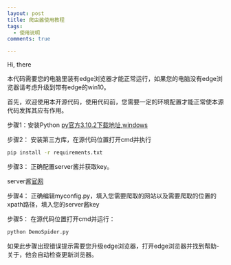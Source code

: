 ```yaml
---
layout: post
title: 爬虫酱使用教程
tags:
  - 使用说明
comments: true

---
```


Hi, there

本代码需要您的电脑里装有edge浏览器才能正常运行，如果您的电脑没有edge浏览器请考虑升级到带有edge的win10。

首先，欢迎使用本开源代码，使用代码前，您需要一定的环境配置才能正常使本源代码发挥其应有作用。

步骤1：安装Python [py官方3.10.2下载地址,windows](https://www.python.org/ftp/python/3.10.2/python-3.10.2-amd64.exe) 

步骤2： 安装第三方库，在源代码位置打开cmd并执行

```bash
pip install -r requirements.txt 
```

步骤3： 正确配置server酱并获取key。

server酱[官网](https://sct.ftqq.com/sendkey) 

步骤4： 正确编辑myconfig.py，填入您需要爬取的网站以及需要爬取的位置的xpath路径，填入您的server酱key

步骤5： 在源代码位置打开cmd并运行：

```bash
python DemoSpider.py
```

如果此步骤出现错误提示需要您升级edge浏览器，打开edge浏览器并找到帮助-关于，他会自动检查更新浏览器。

